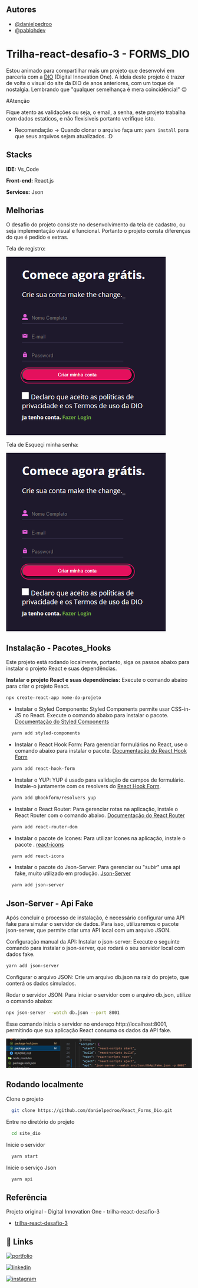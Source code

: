 
## Autores

- [@danielpedroo](https://www.github.com/danielpedroo)
- [@pablohdev](https://www.github.com/pablohdev)


# Trilha-react-desafio-3 - FORMS_DIO

Estou animado para compartilhar mais um projeto que desenvolvi em parceria com a [DIO](https://www.dio.me) (Digital Innovation One). A ideia deste projeto é trazer de volta o visual do site da DIO de anos anteriores, com um toque de nostalgia. Lembrando que "qualquer semelhança é mera coincidência!" 😉

#Atenção

Fique atento as validações ou seja, o email, a senha, este projeto trabalha com dados estaticos, e não flexisiveis portanto verifique isto.

- Recomendação
  -> Quando clonar o arquivo faça um: `yarn install` para que seus arquivos sejam atualizados. :D


## Stacks

**IDE:** Vs_Code

**Front-end:** React.js

**Services:** Json


## Melhorias

O desafio do projeto consiste no desenvolvimento da tela de cadastro, ou seja implementação visual e funcional. Portanto o projeto consta diferenças do que é pedido e extras.

Tela de registro:

![Register](https://github.com/danielpedroo/React_Forms_Dio/blob/main/src/img/Register.png)

Tela de Esqueçi minha senha:

![Recover](https://github.com/danielpedroo/React_Forms_Dio/blob/main/src/img/Register.png)

## Instalação - Pacotes_Hooks

Este projeto está rodando localmente, portanto, siga os passos abaixo para instalar o projeto React e suas dependências.

**Instalar o projeto React e suas dependências:**
   Execute o comando abaixo para criar o projeto React.
   ```bash
   npx create-react-app nome-do-projeto
```

- Instalar o Styled Components: 
Styled Components permite usar CSS-in-JS no React. 
Execute o comando abaixo para instalar o pacote. [Documentação do Styled Components](https://styled-components.com/)
```bash
  yarn add styled-components
```

- Instalar o React Hook Form: Para gerenciar formulários no React, use o comando abaixo para instalar o pacote. [Documentação do React Hook Form](https://react-hook-form.com/)
```bash
  yarn add react-hook-form
```
    
- Instalar o YUP: YUP é usado para validação de campos de formulário. Instale-o juntamente com os resolvers do [React Hook Form]().
```bash
  yarn add @hookform/resolvers yup
```

- Instalar o React Router: Para gerenciar rotas na aplicação, instale o React Router com o comando abaixo. [Documentação do React Router ](https://www.npmjs.com/package/react-router-dom)
```bash
  yarn add react-router-dom
```

- Instalar o pacote de ícones: Para utilizar ícones na aplicação, instale o pacote . [react-icons](https://www.npmjs.com/package/react-icons)
```bash
  yarn add react-icons
```

- Instalar o pacote do Json-Server: Para gerenciar ou "subir" uma api fake, muito utilizado em produção. [Json-Server](https://www.npmjs.com/package/json-server)
```bash
  yarn add json-server
```


## Json-Server - Api Fake

Após concluir o processo de instalação, é necessário configurar uma API fake para simular o servidor de dados. Para isso, utilizaremos o pacote json-server, que permite criar uma API local com um arquivo JSON.

Configuração manual da API:
Instalar o json-server: Execute o seguinte comando para instalar o json-server, que rodará o seu servidor local com dados fake.

```bash
yarn add json-server
```

Configurar o arquivo JSON: Crie um arquivo db.json na raiz do projeto, que conterá os dados simulados.

Rodar o servidor JSON: Para iniciar o servidor com o arquivo db.json, utilize o comando abaixo:


```bash
npx json-server --watch db.json --port 8001
```

Esse comando inicia o servidor no endereço http://localhost:8001, permitindo que sua aplicação React consuma os dados da API fake.

![Json](https://github.com/danielpedroo/React_Forms_Dio/blob/main/src/img/Json_Server.png)
## Rodando localmente

Clone o projeto

```bash
  git clone https://github.com/danielpedroo/React_Forms_Dio.git
```

Entre no diretório do projeto

```bash
  cd site_dio
```

Inicie o servidor

```bash
  yarn start
```

Inicie o serviço Json

```bash
  yarn api
```
## Referência

Projeto original - Digital Innovation One - trilha-react-desafio-3
 - [trilha-react-desafio-3](https://github.com/digitalinnovationone/trilha-react-desafio-3)


## 🔗 Links
[![portfolio](https://img.shields.io/badge/my_portfolio-000?style=for-the-badge&logo=ko-fi&logoColor=white)](https://danielpedroo.github.io/Js-developer-Portifolio/)

[![linkedin](https://img.shields.io/badge/linkedin-0A66C2?style=for-the-badge&logo=linkedin&logoColor=white)](https://www.linkedin.com/in/daniel-pedro-12b306209/)

[![instagram](https://img.shields.io/badge/instagram-1DA1F2?style=for-the-badge&logo=instagram&logoColor=DeepPink)](https://www.instagram.com/_danpedro_dev)

